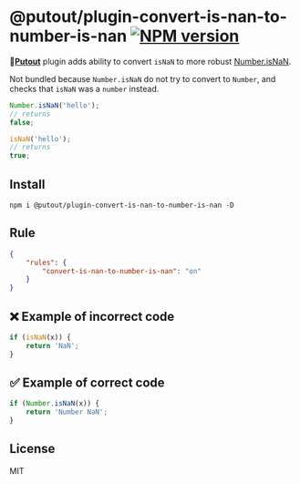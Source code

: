 # @putout/plugin-convert-is-nan-to-number-is-nan [![NPM version][NPMIMGURL]][NPMURL]

[NPMIMGURL]: https://img.shields.io/npm/v/@putout/plugin-convert-is-nan-to-number-is-nan.svg?style=flat&longCache=true
[NPMURL]: https://npmjs.org/package/@putout/plugin-convert-is-nan-to-number-is-nan "npm"

🐊[**Putout**](https://github.com/coderaiser/putout) plugin adds ability to convert `isNaN` to more robust [Number.isNaN](https://developer.mozilla.org/en-US/docs/Web/JavaScript/Reference/Global_Objects/Number/isNaN).

Not bundled because `Number.isNaN` do not try to convert to `Number`, and checks that `isNaN` was a `number` instead.

```js
Number.isNaN('hello');
// returns
false;

isNaN('hello');
// returns
true;
```

## Install

```
npm i @putout/plugin-convert-is-nan-to-number-is-nan -D
```

## Rule

```json
{
    "rules": {
        "convert-is-nan-to-number-is-nan": "on"
    }
}
```

## ❌ Example of incorrect code

```js
if (isNaN(x)) {
    return 'NaN';
}
```

## ✅ Example of correct code

```js
if (Number.isNaN(x)) {
    return 'Number NaN';
}
```

## License

MIT
